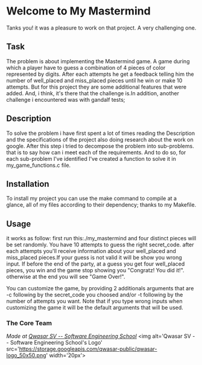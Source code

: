 # Welcome to My Mastermind
Tanks you! it was a pleasure  to work on that project. A very challenging one.
## Task
The problem is about implementing  the Mastermind game. A game during which a player have to guess a combination of 4 pieces of color represented by digits.
After each attempts he get a feedback telling him the number of well_placed and miss_placed pieces until he win or make 10 attempts.
But for this project they are some additional features that were added. And, i think, it's there that the challenge is.In addition, another challenge i encountered was with  gandalf tests; 
## Description

To solve the problem i have first spent a lot of times  reading the Description and the specifications of the project also doing research about the work on google.
After this step i tried to decompose the problem into sub-problems. that is to say how can i meet each of the requirements.
And to do so, for each sub-problem I've identified I've created a function to solve it in my_game_functions.c file.
## Installation
To install my project you can use the make command to compile at a glance, all of my files according to their dependency; thanks to my Makefile.

## Usage
it works as follow:
first run this:./my_mastermind
and four distinct pieces will be set randomly. You have 10 attempts to guess the right secret_code.
after each attempts you'll receive information about your well_placed and miss_placed pieces.If your guess is not valid it will be show you wrong input.
If before the end of the party, at a guess you get  four well_placed pieces, you win and the game stop showing you "Congratz! You did it!".
otherwise at the end you will see "Game Over!".

You can customize  the game, by providing 2 additionals arguments that are -c following by the secret_code you choosed and/or -t following by the number of attempts you want. 
Note that if you type wrong inputs when customizing the game it will be the default arguments that will be used.



### The Core Team


<span><i>Made at <a href='https://qwasar.io'>Qwasar SV -- Software Engineering School</a></i></span>
<span><img alt='Qwasar SV -- Software Engineering School's Logo' src='https://storage.googleapis.com/qwasar-public/qwasar-logo_50x50.png' width='20px'></span>
